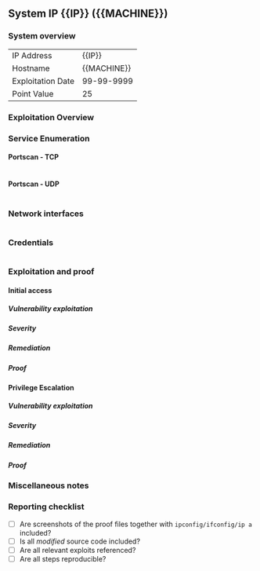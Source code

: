 ## System IP {{IP}} ({{MACHINE}})

### System overview

|                   |                 |
|-------------------|-----------------|
| IP Address        |     {{IP}}      |
| Hostname          | {{MACHINE}}     |
| Exploitation Date | 99-99-9999      |
| Point Value       | 25              |

### Exploitation Overview

<!-- Provide a brief description of the vulnerabilities and exploitation process -->

### Service Enumeration

#### Portscan - TCP

```plaintext

```

#### Portscan - UDP 
<!-- Remove if not applicable -->
```plaintext

```

### Network interfaces

```plaintext

```

### Credentials

```plaintext

```

### Exploitation and proof

#### Initial access

##### Vulnerability exploitation

##### Severity

##### Remediation

##### Proof

#### Privilege Escalation

##### Vulnerability exploitation

##### Severity

##### Remediation

##### Proof

### Miscellaneous notes
<!-- Use this section to keep notes for yourself (e.g. loose ends, interesting intermediary findings, etc.), optionally remove it before merging with the master report -->

### Reporting checklist
<!-- Remove before merging with the master report -->
- [ ] Are screenshots of the proof files together with `ipconfig/ifconfig/ip a` included?
- [ ] Is all *modified* source code included?
- [ ] Are all relevant exploits referenced?
- [ ] Are all steps reproducible?
